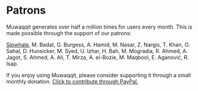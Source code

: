 # Patrons

Muwaqqit generates over half a million times for users every month. This is made possible through the support of our patrons:

[Sipwhale](https://www.sipwhale.com), M. Badat, G. Burgess, A. Hamid, M. Nasar, Z. Nargis, T. Khan, O. Sahal, D. Hunsicker, M. Syed, U. Izhar, H. Bah, M. Mogradia, R. Ahmed, A. Jagot, S. Ahmed, A. Ali, T. Mirza, A. el-Bozie, M. Maqbool, E. Aganović, R. Isap.

<note :label="false">If you enjoy using Muwaqqit, please consider supporting it through a small monthly donation. [Click to contribute through PayPal.](https://www.paypal.com/cgi-bin/webscr?cmd=_donations&business=contact@muwaqqit.com&currency_code=GBP)</note>
